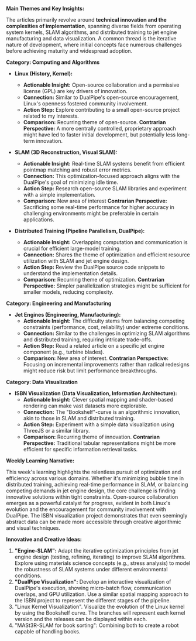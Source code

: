 **Main Themes and Key Insights:**

The articles primarily revolve around **technical innovation and the complexities of implementation**, spanning diverse fields from operating system kernels, SLAM algorithms, and distributed training to jet engine manufacturing and data visualization. A common thread is the iterative nature of development, where initial concepts face numerous challenges before achieving maturity and widespread adoption.

**Category: Computing and Algorithms**

*   **Linux (History, Kernel):**
    *   **Actionable Insight:** Open-source collaboration and a permissive license (GPL) are key drivers of innovation.
    *   **Connection:** Similar to DualPipe's open-source encouragement, Linux's openness fostered community involvement.
    *   **Action Step:** Explore contributing to a small open-source project related to my interests.
    *   **Comparison:** Recurring theme of open-source.
        **Contrarian Perspective:** A more centrally controlled, proprietary approach might have led to faster initial development, but potentially less long-term innovation.

*   **SLAM (3D Reconstruction, Visual SLAM):**
    *   **Actionable Insight:** Real-time SLAM systems benefit from efficient pointmap matching and robust error metrics.
    *   **Connection:** This optimization-focused approach aligns with the DualPipe's goal of minimizing idle time.
    *   **Action Step:** Research open-source SLAM libraries and experiment with a simple implementation.
    *   **Comparison:** New area of interest
        **Contrarian Perspective:** Sacrificing some real-time performance for higher accuracy in challenging environments might be preferable in certain applications.

*   **Distributed Training (Pipeline Parallelism, DualPipe):**
    *   **Actionable Insight:** Overlapping computation and communication is crucial for efficient large-model training.
    *   **Connection:** Shares the theme of optimization and efficient resource utilization with SLAM and jet engine design.
    *   **Action Step:** Review the DualPipe source code snippets to understand the implementation details.
    *   **Comparison:** Recurring theme of optimization.
        **Contrarian Perspective:** Simpler parallelization strategies might be sufficient for smaller models, reducing complexity.

**Category: Engineering and Manufacturing**

*   **Jet Engines (Engineering, Manufacturing):**
    *   **Actionable Insight:** The difficulty stems from balancing competing constraints (performance, cost, reliability) under extreme conditions.
    *   **Connection:** Similar to the challenges in optimizing SLAM algorithms and distributed training, requiring intricate trade-offs.
    *   **Action Step:** Read a related article on a specific jet engine component (e.g., turbine blades).
    *   **Comparison:** New area of interest.
    **Contrarian Perspective:** Focusing on incremental improvements rather than radical redesigns might reduce risk but limit performance breakthroughs.

**Category: Data Visualization**

*   **ISBN Visualization (Data Visualization, Information Architecture):**
    *   **Actionable Insight:** Clever spatial mapping and shader-based rendering can make vast datasets more explorable.
    *   **Connection:** The "Bookshelf"-curve is an algorithmic innovation, akin to those in SLAM and distributed training.
    *   **Action Step:** Experiment with a simple data visualization using ThreeJS or a similar library.
    *   **Comparison:** Recurring theme of innovation.
      **Contrarian Perspective:** Traditional tabular representations might be more efficient for specific information retrieval tasks.

**Weekly Learning Narrative:**

This week's learning highlights the relentless pursuit of optimization and efficiency across various domains. Whether it's minimizing bubble time in distributed training, achieving real-time performance in SLAM, or balancing competing demands in jet engine design, the core challenge is finding innovative solutions within tight constraints. Open-source collaboration emerges as a powerful catalyst for progress, evident in both Linux's evolution and the encouragement for community involvement with DualPipe. The ISBN visualization project demonstrates that even seemingly abstract data can be made more accessible through creative algorithmic and visual techniques.

**Innovative and Creative Ideas:**

1.  **"Engine-SLAM":** Adapt the iterative optimization principles from jet engine design (testing, refining, iterating) to improve SLAM algorithms. Explore using materials science concepts (e.g., stress analysis) to model the robustness of SLAM systems under different environmental conditions.
2.  **"DualPipe Visualization":** Develop an interactive visualization of DualPipe's execution, showing micro-batch flow, communication overlaps, and GPU utilization. Use a similar spatial mapping approach to the ISBN project to represent the different stages of the pipeline.
3. "Linux Kernel Visualization". Visualize the evolution of the Linux kernel by using the Bookshelf curve. The branches will represent each kernel version and the releases can be displayed within each.
4. "MASt3R-SLAM for book sorting": Combining both to create a robot capable of handling books.

